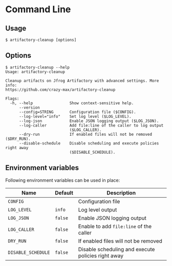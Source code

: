 # Command Line

## Usage

```shell
$ artifactory-cleanup [options]
```

## Options

```
$ artifactory-cleanup --help
Usage: artifactory-cleanup

Cleanup artifacts on Jfrog Artifactory with advanced settings. More info:
https://github.com/crazy-max/artifactory-cleanup

Flags:
  -h, --help                Show context-sensitive help.
      --version
      --config=STRING       Configuration file ($CONFIG).
      --log-level="info"    Set log level ($LOG_LEVEL).
      --log-json            Enable JSON logging output ($LOG_JSON).
      --log-caller          Add file:line of the caller to log output
                            ($LOG_CALLER).
      --dry-run             If enabled files will not be removed ($DRY_RUN).
      --disable-schedule    Disable scheduling and execute policies right away
                            ($DISABLE_SCHEDULE).
```

## Environment variables

Following environment variables can be used in place:

| Name               | Default       | Description   |
|--------------------|---------------|---------------|
| `CONFIG`           |               | Configuration file |
| `LOG_LEVEL`        | `info`        | Log level output |
| `LOG_JSON`         | `false`       | Enable JSON logging output |
| `LOG_CALLER`       | `false`       | Enable to add `file:line` of the caller |
| `DRY_RUN`          | `false`       | If enabled files will not be removed |
| `DISABLE_SCHEDULE` | `false`       | Disable scheduling and execute policies right away |
